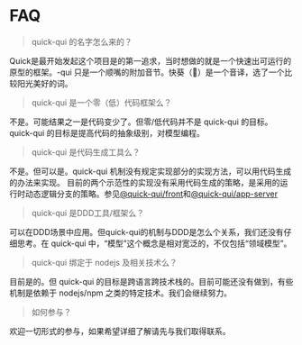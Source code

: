 # FAQ

> quick-qui 的名字怎么来的？

Quick是最开始发起这个项目是的第一追求，当时想做的就是一个快速出可运行的原型的框架。-qui 只是一个顺嘴的附加音节。快葵（🌻）是一个音译，选了一个比较阳光美好的词。

> quick-qui 是一个零（低）代码框架么？

不是。可能结果之一是代码变少了。但零/低代码并不是 quick-qui 的目标。quick-qui 的目标是提高代码的抽象级别，对模型编程。

> quick-qui 是代码生成工具么？

不是。但可以是。quick-qui 机制没有规定实现部分的实现方法，可以用代码生成的办法来实现。
目前的两个示范性的实现没有采用代码生成的策略，是采用的运行时动态逻辑分支的策略。参见[@quick-qui/front](http://github.com/quickqui/front)和[@quick-qui/app-server](http://github.com/quickqui/app-server)

> quick-qui 是DDD工具/框架么？

可以在DDD场景中应用。但quick-qui的机制与DDD是怎么个关系，我们还没有仔细思考。在 quick-qui 中，“模型”这个概念是相对宽泛的，不仅包括“领域模型”。

> quick-qui 绑定于 nodejs 及相关技术么？

目前是的。但 quick-qui 的目标是跨语言跨技术栈的。目前可能还没有做到，有些机制是依赖于 nodejs/npm 之类的特定技术。我们会继续努力。

> 如何参与？

欢迎一切形式的参与，如果希望详细了解请先与我们取得联系。
